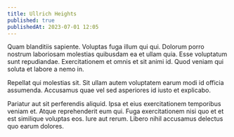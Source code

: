 ```yaml
---
title: Ullrich Heights
published: true
publishedAt: 2023-07-01 12:05
---
```


Quam blanditiis sapiente. Voluptas fuga illum qui qui. Dolorum porro nostrum laboriosam molestias quibusdam ea et ullam quia. Esse voluptatum sunt repudiandae. Exercitationem et omnis et sit animi id. Quod veniam qui soluta et labore a nemo in.

Repellat qui molestias sit. Sit ullam autem voluptatem earum modi id officia assumenda. Accusamus quae vel sed asperiores id iusto et explicabo.

Pariatur aut sit perferendis aliquid. Ipsa et eius exercitationem temporibus veniam et. Atque reprehenderit eum qui. Fuga exercitationem nisi quo et et est similique voluptas eos. Iure aut rerum. Libero nihil accusamus delectus quo earum dolores.